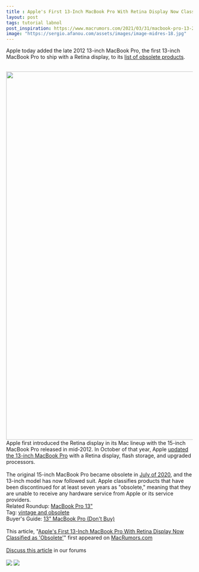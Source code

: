 ```yaml
---
title : Apple's First 13-Inch MacBook Pro With Retina Display Now Classified as 'Obsolete'
layout: post
tags: tutorial labnol
post_inspiration: https://www.macrumors.com/2021/03/31/macbook-pro-13-2012-retina-obsolete/
image: "https://sergio.afanou.com/assets/images/image-midres-18.jpg"
---
```


Apple today added the late 2012 13-inch MacBook Pro, the first 13-inch MacBook Pro to ship with a Retina display, to its <a href="https://support.apple.com/en-us/HT201624">list of obsolete products</a>.
<br/>

<br/>
<img src="https://images.macrumors.com/article-new/2021/03/2012-retina-mbp-obsolete.jpg" alt="" width="1763" height="992" class="aligncenter size-full wp-image-791789" />
<br/>
Apple first introduced the Retina display in its Mac lineup with the 15-inch MacBook Pro released in mid-2012. In October of that year, Apple <a href="https://www.macrumors.com/2012/10/23/apple-introduces-13-inch-macbook-pro-with-retina-display/">updated the 13-inch MacBook Pro</a> with a Retina display, flash storage, and upgraded processors.
<br/>

<br/>
The original 15-inch MacBook Pro became obsolete in <a href="https://www.macrumors.com/2020/07/01/apple-obsoletes-first-macbook-pro-retina-display/">July of 2020</a>, and the 13-inch model has now followed suit. Apple classifies products that have been discontinued for at least seven years as "obsolete," meaning that they are unable to receive any hardware service from Apple or its service providers.<div class="linkback">Related Roundup: <a href="https://www.macrumors.com/roundup/macbook-pro-13/">MacBook Pro 13"</a></div><div class="linkback">Tag: <a href="https://www.macrumors.com/guide/vintage-and-obsolete/">vintage and obsolete</a></div><div class="linkback">Buyer's Guide: <a href="https://buyersguide.macrumors.com/#MacBook_Pro_13">13" MacBook Pro (Don't Buy)</a></div><br/>This article, &quot;<a href="https://www.macrumors.com/2021/03/31/macbook-pro-13-2012-retina-obsolete/">Apple&#039;s First 13-Inch MacBook Pro With Retina Display Now Classified as &#039;Obsolete&#039;</a>&quot; first appeared on <a href="https://www.macrumors.com">MacRumors.com</a><br/><br/><a href="https://forums.macrumors.com/threads/apples-first-13-inch-macbook-pro-with-retina-display-now-classified-as-obsolete.2290234/">Discuss this article</a> in our forums<br/><br/><div class="feedflare">
<a href="http://feeds.macrumors.com/~ff/MacRumors-All?a=1n6uCbjzoAA:RzDQyxHfYmw:6W8y8wAjSf4"><img src="http://feeds.feedburner.com/~ff/MacRumors-All?d=6W8y8wAjSf4" border="0"></img></a> <a href="http://feeds.macrumors.com/~ff/MacRumors-All?a=1n6uCbjzoAA:RzDQyxHfYmw:qj6IDK7rITs"><img src="http://feeds.feedburner.com/~ff/MacRumors-All?d=qj6IDK7rITs" border="0"></img></a>
</div><img src="http://feeds.feedburner.com/~r/MacRumors-All/~4/1n6uCbjzoAA" height="1" width="1" alt=""/>